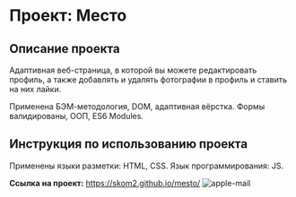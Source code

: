 # Проект: Место

## Описание проекта

Адаптивная веб-страница, в которой вы можете редактировать профиль, а также добавлять и удалять фотографии в профиль и ставить на них лайки.

Применена БЭМ-методология, DOM, адаптивная вёрстка. Формы валидированы, ООП, ES6 Modules.

## Инструкция по использованию проекта

Применены языки разметки: HTML, CSS.
Язык программирования: JS.

**Ссылка на проект:** https://skom2.github.io/mesto/
![apple-mail](https://user-images.githubusercontent.com/103752057/220718428-c910525c-d0ae-4f00-bb7b-2386bda6597e.png)
